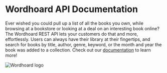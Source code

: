 # Wordhoard API Documentation

Ever wished you could pull up a list of all the books you own, while browsing at a bookstore or looking at a deal on an interesting book online? The Wordhoard REST API lets your customers do that and more, effortlessly. Users can always have their library at their fingertips, and search for books by title, author, genre, keyword, or the month and year the book was added to a collection. Check out our [documentation](docs/overview.md) to learn more!

![Wordhoard logo](https://github.com/cherylkc/catalog-service/assets/165418426/11ff45e8-9727-49aa-905e-4a0b8cafc745)
